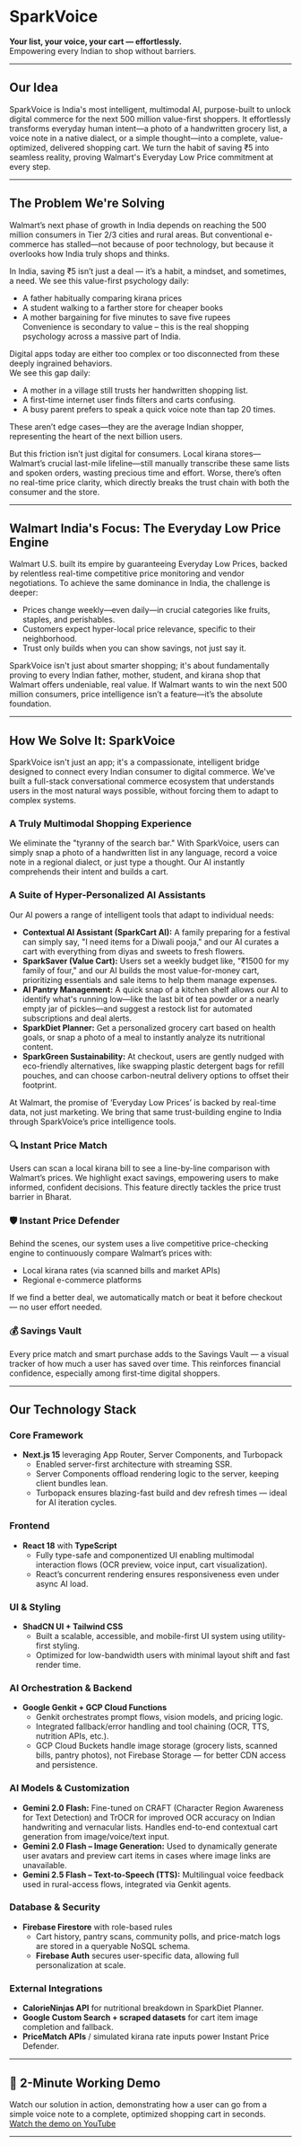 # SparkVoice

**Your list, your voice, your cart — effortlessly.**  
Empowering every Indian to shop without barriers.

---

## Our Idea

SparkVoice is India's most intelligent, multimodal AI, purpose-built to unlock digital commerce for the next 500 million value-first shoppers. It effortlessly transforms everyday human intent—a photo of a handwritten grocery list, a voice note in a native dialect, or a simple thought—into a complete, value-optimized, delivered shopping cart. We turn the habit of saving ₹5 into seamless reality, proving Walmart's Everyday Low Price commitment at every step.

---

## The Problem We're Solving

Walmart’s next phase of growth in India depends on reaching the 500 million consumers in Tier 2/3 cities and rural areas. But conventional e-commerce has stalled—not because of poor technology, but because it overlooks how India truly shops and thinks.

In India, saving ₹5 isn’t just a deal — it’s a habit, a mindset, and sometimes, a need. We see this value-first psychology daily:  
- A father habitually comparing kirana prices  
- A student walking to a farther store for cheaper books  
- A mother bargaining for five minutes to save five rupees  
Convenience is secondary to value – this is the real shopping psychology across a massive part of India.

Digital apps today are either too complex or too disconnected from these deeply ingrained behaviors.  
We see this gap daily:
- A mother in a village still trusts her handwritten shopping list.
- A first-time internet user finds filters and carts confusing.
- A busy parent prefers to speak a quick voice note than tap 20 times.

These aren’t edge cases—they are the average Indian shopper, representing the heart of the next billion users.

But this friction isn’t just digital for consumers. Local kirana stores—Walmart’s crucial last-mile lifeline—still manually transcribe these same lists and spoken orders, wasting precious time and effort. Worse, there’s often no real-time price clarity, which directly breaks the trust chain with both the consumer and the store.

---

## Walmart India's Focus: The Everyday Low Price Engine

Walmart U.S. built its empire by guaranteeing Everyday Low Prices, backed by relentless real-time competitive price monitoring and vendor negotiations. To achieve the same dominance in India, the challenge is deeper:

- Prices change weekly—even daily—in crucial categories like fruits, staples, and perishables.
- Customers expect hyper-local price relevance, specific to their neighborhood.
- Trust only builds when you can show savings, not just say it.

SparkVoice isn't just about smarter shopping; it's about fundamentally proving to every Indian father, mother, student, and kirana shop that Walmart offers undeniable, real value. If Walmart wants to win the next 500 million consumers, price intelligence isn’t a feature—it’s the absolute foundation.

---

## How We Solve It: SparkVoice

SparkVoice isn't just an app; it's a compassionate, intelligent bridge designed to connect every Indian consumer to digital commerce. We've built a full-stack conversational commerce ecosystem that understands users in the most natural ways possible, without forcing them to adapt to complex systems.

### A Truly Multimodal Shopping Experience

We eliminate the "tyranny of the search bar." With SparkVoice, users can simply snap a photo of a handwritten list in any language, record a voice note in a regional dialect, or just type a thought. Our AI instantly comprehends their intent and builds a cart.

### A Suite of Hyper-Personalized AI Assistants

Our AI powers a range of intelligent tools that adapt to individual needs:

- **Contextual AI Assistant (SparkCart AI):** A family preparing for a festival can simply say, "I need items for a Diwali pooja," and our AI curates a cart with everything from diyas and sweets to fresh flowers.
- **SparkSaver (Value Cart):** Users set a weekly budget like, "₹1500 for my family of four," and our AI builds the most value-for-money cart, prioritizing essentials and sale items to help them manage expenses.
- **AI Pantry Management:** A quick snap of a kitchen shelf allows our AI to identify what's running low—like the last bit of tea powder or a nearly empty jar of pickles—and suggest a restock list for automated subscriptions and deal alerts.
- **SparkDiet Planner:** Get a personalized grocery cart based on health goals, or snap a photo of a meal to instantly analyze its nutritional content.
- **SparkGreen Sustainability:** At checkout, users are gently nudged with eco-friendly alternatives, like swapping plastic detergent bags for refill pouches, and can choose carbon-neutral delivery options to offset their footprint.

At Walmart, the promise of ‘Everyday Low Prices’ is backed by real-time data, not just marketing. We bring that same trust-building engine to India through SparkVoice’s price intelligence tools.

### 🔍 Instant Price Match

Users can scan a local kirana bill to see a line-by-line comparison with Walmart’s prices. We highlight exact savings, empowering users to make informed, confident decisions. This feature directly tackles the price trust barrier in Bharat.

### 🛡️ Instant Price Defender

Behind the scenes, our system uses a live competitive price-checking engine to continuously compare Walmart’s prices with:
- Local kirana rates (via scanned bills and market APIs)
- Regional e-commerce platforms

If we find a better deal, we automatically match or beat it before checkout — no user effort needed.

### 💰 Savings Vault

Every price match and smart purchase adds to the Savings Vault — a visual tracker of how much a user has saved over time. This reinforces financial confidence, especially among first-time digital shoppers.

---

## Our Technology Stack

### Core Framework
- **Next.js 15** leveraging App Router, Server Components, and Turbopack  
  - Enabled server-first architecture with streaming SSR.
  - Server Components offload rendering logic to the server, keeping client bundles lean.
  - Turbopack ensures blazing-fast build and dev refresh times — ideal for AI iteration cycles.

### Frontend
- **React 18** with **TypeScript**
  - Fully type-safe and componentized UI enabling multimodal interaction flows (OCR preview, voice input, cart visualization).
  - React’s concurrent rendering ensures responsiveness even under async AI load.

### UI & Styling
- **ShadCN UI + Tailwind CSS**
  - Built a scalable, accessible, and mobile-first UI system using utility-first styling.
  - Optimized for low-bandwidth users with minimal layout shift and fast render time.

### AI Orchestration & Backend
- **Google Genkit + GCP Cloud Functions**
  - Genkit orchestrates prompt flows, vision models, and pricing logic.
  - Integrated fallback/error handling and tool chaining (OCR, TTS, nutrition APIs, etc.).
  - GCP Cloud Buckets handle image storage (grocery lists, scanned bills, pantry photos), not Firebase Storage — for better CDN access and persistence.

### AI Models & Customization
- **Gemini 2.0 Flash:** Fine-tuned on CRAFT (Character Region Awareness for Text Detection) and TrOCR for improved OCR accuracy on Indian handwriting and vernacular lists. Handles end-to-end contextual cart generation from image/voice/text input.
- **Gemini 2.0 Flash – Image Generation:** Used to dynamically generate user avatars and preview cart items in cases where image links are unavailable.
- **Gemini 2.5 Flash – Text-to-Speech (TTS):** Multilingual voice feedback used in rural-access flows, integrated via Genkit agents.

### Database & Security
- **Firebase Firestore** with role-based rules
  - Cart history, pantry scans, community polls, and price-match logs are stored in a queryable NoSQL schema.
  - **Firebase Auth** secures user-specific data, allowing full personalization at scale.

### External Integrations
- **CalorieNinjas API** for nutritional breakdown in SparkDiet Planner.
- **Google Custom Search + scraped datasets** for cart item image completion and fallback.
- **PriceMatch APIs** / simulated kirana rate inputs power Instant Price Defender.

---

## 🚀 2-Minute Working Demo

Watch our solution in action, demonstrating how a user can go from a simple voice note to a complete, optimized shopping cart in seconds.  
[Watch the demo on YouTube](https://youtu.be/p1CGHGFVRmQ)

---
